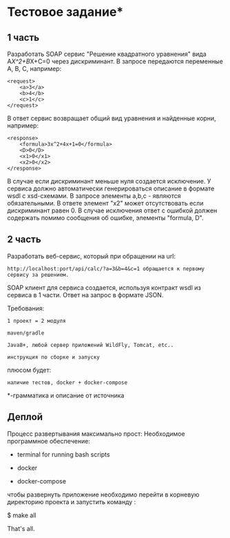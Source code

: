# Тестовое задание*

## 1 часть

Разработать SOAP сервис "Решение квадратного уравнения" вида A*X^2+B*X+C=0  через дискриминант.
В запросе передаются переменные A, B, C, например:

	<request>
		<a>3</a>
		<b>4</b>
		<c>1</c>
	</request>

В ответ сервис возвращает общий вид уравнения и найденные корни, например:

	<response>
		<formula>3x^2+4x+1=0</formula>
		<D>0</D>
		<x1>0</x1>
		<x2>0</x2>
	</response>

В случае если дискриминант меньше нуля создается исключение.
У сервиса должно автоматически генерироваться описание в формате wsdl с xsd-схемами.
В запросе элементы a,b,c - являются обязательными.
В ответе элемент "x2" может отсутствовать если дискриминант равен 0.
В случае исключения ответ с ошибкой должен содержать помимо сообщения об ошибке, элементы "formula, D".

## 2 часть

Разработать веб-сервис, который при обращении на url:

	http://localhost:port/api/calc/?a=3&b=4&c=1 обращается к первому сервису за решением.

SOAP клиент для сервиса создается, используя контракт wsdl из сервиса в 1 части.
Ответ на запрос в формате JSON.

Требования:

	1 проект = 2 модуля

	maven/gradle

	Java8+, любой сервер приложений WildFly, Tomcat, etc..

	инструкция по сборке и запуску

плюсом будет:

	наличие тестов, docker + docker-compose

*-грамматика и описание от источника


## Деплой

Процесс развертывания максимально прост: Необходимое программное обеспечение:

- terminal for running bash scripts

- docker

- docker-compose

чтобы развернуть приложение необходимо перейти в корневую директорию 
проекта и запустить команду :

$ make all

That's all.
